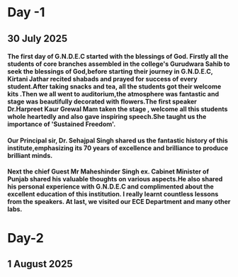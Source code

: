 # Day -1
## 30 July 2025
#### The first day of G.N.D.E.C started with the blessings of God. Firstly all the students of core branches assembled in the college's Gurudwara Sahib to seek the blessings of God,before starting their journey in G.N.D.E.C, Kirtani Jathar recited shabads and prayed for success of every student.After taking snacks and tea, all the students got their welcome kits .Then we all went to auditorium,the atmosphere was fantastic and stage was beautifully decorated with flowers.The first speaker Dr.Harpreet Kaur Grewal Mam taken the stage , welcome all this students  whole heartedly and also gave inspiring speech.She taught us the importance of 'Sustained Freedom'.
#### Our Principal sir, Dr. Sehajpal Singh shared us the fantastic history of this institute,emphasizing its 70 years of excellence and brilliance to produce brilliant minds.
#### Next the chief Guest Mr Maheshinder Singh ex. Cabinet Minister of Punjab shared his valuable thoughts on various aspects.He  also shared his personal experience with G.N.D.E.C and complimented about the excellent education of this institution. I really learnt countless lessons from the speakers. At last, we visited our ECE Department and many other labs.
# Day-2
## 1 August 2025
####
